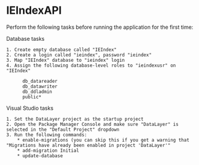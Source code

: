 # IEIndexAPI

Perform the following tasks before running the application for the first time:

Database tasks

	1. Create empty database called "IEIndex"
	2. Create a login called "ieindex", password "ieindex"
	3. Map "IEIndex" database to "ieindex" login
	4. Assign the following database-level roles to "ieindexusr" on "IEIndex"

          db_datareader
          db_datawriter
          db_ddladmin
          public*

Visual Studio tasks

	1. Set the DataLayer project as the startup project
	2. Open the Package Manager Console and make sure "DataLayer" is selected in the "Default Project" dropdown
	3. Run the following commands:
		* enable-migrations (you can skip this if you get a warning that "Migrations have already been enabled in project 'DataLayer'"
		* add-migration Initial
		* update-database



